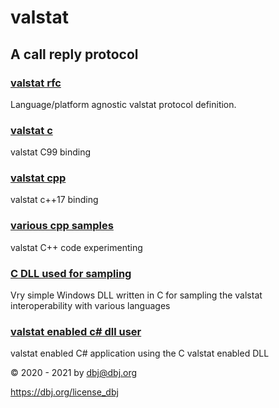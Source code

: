 # valstat

## A call reply protocol

### [valstat rfc](https://github.com/valstat/valstat-rfc)

Language/platform agnostic valstat protocol definition.

### [valstat c](https://github.com/valstat/valstat_c)

valstat C99 binding

### [valstat cpp](https://github.com/valstat/valstat_cpp)

valstat c++17 binding

### [various cpp samples](https://github.com/valstat/valstat_cpp_code)

valstat C++ code experimenting

### [C DLL used for sampling](https://github.com/valstat/valstat_dll)

Vry simple Windows DLL written in C for sampling the valstat interoperability with various languages

### [valstat enabled c# dll user](https://github.com/valstat/valstat_csharp)

valstat enabled C# application using the C valstat enabled DLL


&copy; 2020 - 2021 by dbj@dbj.org

https://dbj.org/license_dbj
